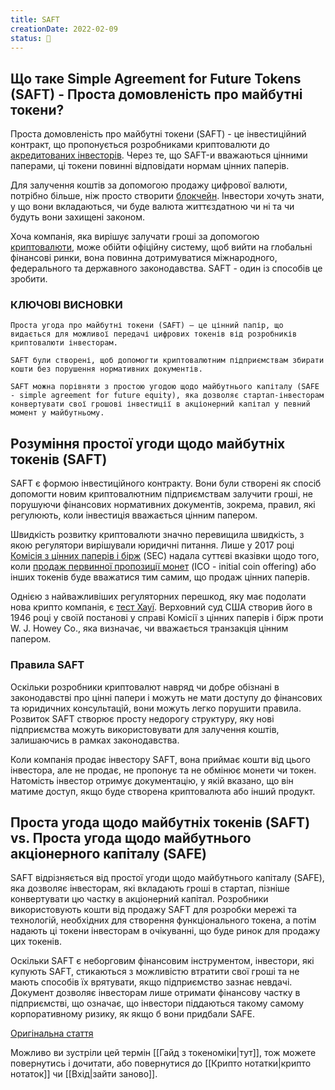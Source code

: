 ```yaml
---
title: SAFT
creationDate: 2022-02-09
status: 🌲
---
```

## Що таке Simple Agreement for Future Tokens (SAFT) - Проста домовленість про майбутні токени? 

Проста домовленість про майбутні токени (SAFT) - це інвестиційний контракт, що пропонується розробниками криптовалюти до [акредитованих інвесторів](https://www.investopedia.com/terms/a/accreditedinvestor.asp). 
Через те, що SAFT-и вважаються цінними паперами, ці токени повинні відповідати нормам цінних паперів.

Для залучення коштів за допомогою продажу цифрової валюти, потрібно більше, ніж просто створити [блокчейн](https://www.investopedia.com/terms/b/blockchain.asp). Інвестори хочуть знати, у що вони вкладаються, чи буде валюта життєздатною чи ні та чи будуть вони захищені законом.

Хоча компанія, яка вирішує залучати гроші за допомогою [криптовалюти](https://www.investopedia.com/terms/c/cryptocurrency.asp), може обійти офіційну систему, щоб вийти на глобальні фінансові ринки, вона повинна дотримуватися міжнародного, федерального та державного законодавства. SAFT - один із способів це зробити.

### КЛЮЧОВІ ВИСНОВКИ

```
Проста угода про майбутні токени (SAFT) — це цінний папір, що видається для можливої передачі цифрових токенів від розробників криптовалюти інвесторам.
```

```
SAFT були створені, щоб допомогти криптовалютним підприємствам збирати кошти без порушення нормативних документів.
```

```
SAFT можна порівняти з простою угодою щодо майбутнього капіталу (SAFE - simple agreement for future equity), яка дозволяє стартап-інвесторам конвертувати свої грошові інвестиції в акціонерний капітал у певний момент у майбутньому.
```

## Розуміння простої угоди щодо майбутніх токенів (SAFT)

SAFT є формою інвестиційного контракту. Вони були створені як спосіб допомогти новим криптовалютним підприємствам залучити гроші, не порушуючи фінансових нормативних документів, зокрема, правил, які регулюють, коли інвестиція вважається цінним папером.

Швидкість розвитку криптовалюти значно перевищила швидкість, з якою регулятори вирішували юридичні питання. Лише у 2017 році [Комісія з цінних паперів і бірж](https://www.investopedia.com/terms/s/sec.asp) (SEC) надала суттєві вказівки щодо того, коли [продаж первинної пропозиції монет](https://www.investopedia.com/terms/i/initial-coin-offering-ico.asp) (ICO - initial coin offering) або інших токенів буде вважатися тим самим, що продаж цінних паперів.

Однією з найважливіших регуляторних перешкод, яку має подолати нова крипто компанія, є [тест Хауї](https://www.investopedia.com/terms/h/howey-test.asp). Верховний суд США створив його в 1946 році у своїй постанові у справі Комісії з цінних паперів і бірж проти W. J. Howey Co., яка визначає, чи вважається транзакція цінним папером.

### Правила SAFT 

Оскільки розробники криптовалют навряд чи добре обізнані в законодавстві про цінні папери і можуть не мати доступу до фінансових та юридичних консультацій, вони можуть легко порушити правила. Розвиток SAFT створює просту недорогу структуру, яку нові підприємства можуть використовувати для залучення коштів, залишаючись в рамках законодавства.

Коли компанія продає інвестору SAFT, вона приймає кошти від цього інвестора, але не продає, не пропонує та не обмінює монети чи токен. Натомість інвестор отримує документацію, у якій вказано, що він матиме доступ, якщо буде створена криптовалюта або інший продукт.

## Проста угода щодо майбутніх токенів (SAFT) vs. Проста угода щодо майбутнього акціонерного капіталу (SAFE)

SAFT відрізняється від простої угоди щодо майбутнього капіталу (SAFE), яка дозволяє інвесторам, які вкладають гроші в стартап, пізніше конвертувати цю частку в акціонерний капітал. Розробники використовують кошти від продажу SAFT для розробки мережі та технологій, необхідних для створення функціонального токена, а потім надають ці токени інвесторам в очікуванні, що буде ринок для продажу цих токенів.

Оскільки SAFT є неборговим фінансовим інструментом, інвестори, які купують SAFT, стикаються з можливістю втратити свої гроші та не мають способів їх врятувати, якщо підприємство зазнає невдачі. Документ дозволяє інвесторам лише отримати фінансову частку в підприємстві, що означає, що інвестори піддаються такому самому корпоративному ризику, як якщо б вони придбали SAFE.

[Оригінальна стаття](https://www.investopedia.com/terms/s/simple-agreement-future-tokens-saft.asp)

Можливо ви зустріли цей термін [[Гайд з токеноміки|тут]], тож можете повернутись і дочитати, або повернутися до [[Крипто нотатки|крипто нотаток]] чи [[Вхід|зайти заново]].